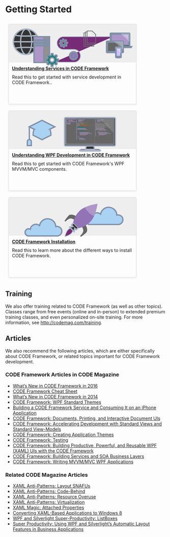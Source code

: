 ﻿# Getting Started

<div style="float: left; width: 400px; margin: 10px; padding: 0; border: solid 1px #dddddd; border-radius: 3px; height: 250px; box-shadow: 0px 2px 5px #e8e8e8;">
    <div style="position: relative; top: 0; left: 0; right: 0; height: 120px; background: #eeeeee;">
        <svg xmlns="http://www.w3.org/2000/svg" viewBox="0 0 400 140"><defs><style>.cls-1{isolation:isolate;}.cls-13,.cls-2,.cls-3,.cls-9{fill:none;}.cls-2,.cls-3{stroke:#aab5c5;}.cls-12,.cls-2,.cls-3{stroke-miterlimit:10;}.cls-12,.cls-13,.cls-2{stroke-width:2px;}.cls-3{stroke-width:4px;}.cls-4{fill:#998aad;}.cls-5{fill:#aab5c5;}.cls-6{fill:#56616d;}.cls-7{fill:#333;}.cls-8{fill:#474f59;}.cls-10{fill:#55a5e4;}.cls-11{fill:#9273b6;}.cls-12{fill:#fff;stroke:#999;}.cls-13{stroke:gray;stroke-linejoin:bevel;}.cls-14{fill:#221f1f;}.cls-15{fill:#5e615f;}.cls-16{fill:#ae96c8;}.cls-17{fill:#d1d3d4;opacity:0.5;mix-blend-mode:screen;}.cls-18{fill:#2e2e2e;}.cls-19{fill:#5d5f5e;}.cls-20{fill:#cdc0ff;}.cls-21{fill:#757575;}</style></defs><title>asp-core-overview-5</title><g class="cls-1"><g id="Shapes"><path class="cls-2" d="M143,119h62a20,20,0,0,0,0-40H171.61a20,20,0,0,1,0-40H328"/><circle class="cls-3" cx="54" cy="55" r="40"/><ellipse class="cls-3" cx="54.5" cy="55" rx="17.5" ry="40"/><path class="cls-3" d="M88.73,34C82.54,35.77,69.23,37,53.82,37c-15.57,0-29-1.23-35.09-3"/><path class="cls-3" d="M18.73,75.4c5.8-1.76,19.39-3,35.22-3,15.44,0,28.75,1.18,34.78,2.87"/><line class="cls-3" x1="14" y1="55" x2="95" y2="55"/><path class="cls-4" d="M171.08,71.6a.87.87,0,0,0,.81.6l1.82-.06a.93.93,0,0,0,.74-.95l.1-2.23a1.29,1.29,0,0,1,.9-1.36c.29-.27.72-.39,1-.65a1.56,1.56,0,0,1,1.53.21l2,1.35a1.06,1.06,0,0,0,1-.1l1.33-1.48a1,1,0,0,0-.23-1.13l-1.6-1.75a1.14,1.14,0,0,1-.22-1.41l-.13-.15a1.51,1.51,0,0,0,.46-1c0-.56.33-1.1,1.31-1.2L184,60a1.1,1.1,0,0,0,.74-.94l-.19-2a.69.69,0,0,0-.81-.59l-2.23-.1a1.33,1.33,0,0,1-1.36-.9c-.27-.29-.39-.72-.65-1a2.23,2.23,0,0,1,.08-1.67L181,51.09a1,1,0,0,0-.08-1.26l-1.49-1a.85.85,0,0,0-1.12-.05l-1.62,1.74a1.42,1.42,0,0,1-1.55.35,4.32,4.32,0,0,0-1.1-.33l-.13-.15a1.47,1.47,0,0,1-1.06-1.17l-.31-2.39a.87.87,0,0,0-.81-.59l-2,.19a.69.69,0,0,0-.6.81l-.25,2.36c0,.84-.33,1.1-.75,1.22s-.72.39-1,.65a1.47,1.47,0,0,1-1.67-.08l-1.89-1.48a1.09,1.09,0,0,0-1.13.23l-1.33,1.48a1.23,1.23,0,0,0,.23,1.13l1.6,1.75c.53.58.65,1,.21,1.41,0,.28-.17.69-.2,1.25s-.32.82-1.3.92l-2.26.46a.87.87,0,0,0-.6.81l.19,2a.89.89,0,0,0,.67.73L162,62c.84,0,1.1.33,1.22.75a12.45,12.45,0,0,1,.64,1.29,1.25,1.25,0,0,1,.07,1.54l-1.48,1.89a1.08,1.08,0,0,0,.23,1.13L164,69.74a.85.85,0,0,0,1.12.05l1.62-1.74a1.42,1.42,0,0,1,1.55-.35l1.24.48c.56,0,.82.32,1.06,1.17l.45,2.26m5.48-12.75A4.91,4.91,0,0,1,172.13,64,4.56,4.56,0,0,1,167,59.54a4.69,4.69,0,0,1,4.28-5,4.75,4.75,0,0,1,5.25,4.29"/><path class="cls-5" d="M213.56,91.38a.52.52,0,0,0,0-.69l-.92-1a.62.62,0,0,0-.69,0l-1.57,1-1.07-.74.51-1.92a.47.47,0,0,0-.25-.57l-1.15-.54a.44.44,0,0,0-.63.18l-1.12,1.68a4,4,0,0,0-1.23-.33l-.19-1.95a.47.47,0,0,0-.46-.51h-1.32c-.2-.08-.42.12-.5.32l-.44,2a4.07,4.07,0,0,0-1.26.22l-1-1.77a.7.7,0,0,0-.61-.24l-1.27.5a.47.47,0,0,0-.3.54l.4,1.89c-.36.19-.72.52-1.07.71l-1.54-1.25a.45.45,0,0,0-.63,0l-.94.86a.45.45,0,0,0-.1.62l1.1,1.64a5.64,5.64,0,0,0-.82,1.14l-1.91-.64a.61.61,0,0,0-.64.32l-.54,1.15a.6.6,0,0,0,.24.7l1.62,1c-.16.41-.18.82-.33,1.23l-1.95.19a.6.6,0,0,0-.44.53L190.54,99a.6.6,0,0,0,.39.57l2,.3a8.17,8.17,0,0,0,.21,1.4l-1.78,1a.44.44,0,0,0-.24.61l.43,1.2a.65.65,0,0,0,.61.37l2-.47.57,1.06-1.25,1.54a.65.65,0,0,0,0,.63l.92,1a.53.53,0,0,0,.62.1l1.65-1.1,1.07.74-.5,1.92a.47.47,0,0,0,.25.57l1.22.61a.59.59,0,0,0,.63-.18l1-1.61c.41,0,.82.18,1.24.19l.11,2a.6.6,0,0,0,.53.44l1.31.13a.84.84,0,0,0,.51-.46l.37-1.92c.49,0,.91-.17,1.4-.21l.89,1.7a.48.48,0,0,0,.61.24l1.2-.43a.56.56,0,0,0,.37-.61l-.4-1.89a5,5,0,0,0,1.07-.71l1.54,1.25a.46.46,0,0,0,.69,0l.94-.86a.46.46,0,0,0,0-.69l-1.1-1.64a3.45,3.45,0,0,0,.82-1.14l1.91.64A.47.47,0,0,0,215,105l.61-1.22a.7.7,0,0,0-.18-.63l-1.68-1.11a3.53,3.53,0,0,0,.26-1.17l2-.26c.21-.06.43-.26.43-.4l.06-1.38a.47.47,0,0,0-.46-.51L214.16,98a7.54,7.54,0,0,0-.15-1.32l1.64-1A.5.5,0,0,0,216,95l-.43-1.2a.44.44,0,0,0-.61-.24l-2,.33-.58-1.07,1.18-1.47M205,97.58a2,2,0,1,1-3,2.71,2,2,0,0,1,.06-2.84,2.07,2.07,0,0,1,2.91.13"/><polygon class="cls-6" points="128 120 79 120 79 83 80 83 80 80 79 80 79 75 80 75 80 72 79 72 79 68 80 68 80 65 79 65 79 60 80 60 80 57 79 57 79 52 80 52 80 49 79 49 79 39 128 39 128 120"/><rect x="110" y="57" width="18" height="3"/><rect x="110" y="65" width="18" height="3"/><rect x="110" y="49" width="18" height="3"/><rect class="cls-7" x="80" y="57" width="22" height="3"/><rect class="cls-7" x="80" y="65" width="22" height="3"/><rect class="cls-7" x="80" y="49" width="22" height="3"/><polygon class="cls-8" points="110 39 110 49 125 49 125 52 110 52 110 57 125 57 125 60 110 60 110 65 125 65 125 68 110 68 110 120 128 120 128 39 110 39"/><polygon class="cls-9" points="113 49 80 49 80 52 113 52 113 49 113 49"/><polyline class="cls-9" points="113 49 80 49 80 52 113 52 113 49"/><polygon class="cls-10" points="110 52 102 52 102 49 110 49 110 52 110 52"/><polygon class="cls-10" points="110 60 102 60 102 57 110 57 110 60 110 60"/><polygon class="cls-10" points="110 68 102 68 102 65 110 65 110 68 110 68"/><path class="cls-11" d="M155.36,109.55l-4.78-.53a.86.86,0,0,1-.75-.68,14.14,14.14,0,0,0-1.28-3.39.93.93,0,0,1,.12-1l3-3.7A.92.92,0,0,0,151.6,99l-2.49-2.49a.92.92,0,0,0-1.23-.07l-3.59,2.89a.91.91,0,0,1-1,.08A14.23,14.23,0,0,0,140.08,98a.92.92,0,0,1-.64-.78l-.52-4.6c-.05-.47-.45-.63-.92-.63h-3.53c-.47,0-.87.17-.92.63l-.51,4.56a.88.88,0,0,1-.7.75,14.15,14.15,0,0,0-3.54,1.44.91.91,0,0,1-1-.08l-3.54-2.85a.92.92,0,0,0-1.23.06L120.51,99a.92.92,0,0,0-.07,1.23l2.9,3.61a.91.91,0,0,1,.08,1,14.22,14.22,0,0,0-1.35,3.49.93.93,0,0,1-.81.69l-4.58.51a.82.82,0,0,0-.69.92V114a.82.82,0,0,0,.69.92l4.93.54a.88.88,0,0,1,.75.63,14.16,14.16,0,0,0,1.12,2.63.91.91,0,0,1-.1,1l-2.95,3.66a.92.92,0,0,0,.06,1.23l2.49,2.49a.92.92,0,0,0,1.23.07l3.63-2.92a.94.94,0,0,1,1.05-.07,14.23,14.23,0,0,0,3.05,1.29.93.93,0,0,1,.68.79l.53,4.91a.92.92,0,0,0,.92.82h3.53a.92.92,0,0,0,.92-.82l.53-4.86a.91.91,0,0,1,.67-.77,14.21,14.21,0,0,0,3.39-1.42.91.91,0,0,1,1,.09l3.7,3a.92.92,0,0,0,1.23-.07l2.49-2.49a.92.92,0,0,0,.07-1.23l-3-3.77a.93.93,0,0,1-.08-1,14.22,14.22,0,0,0,1.05-2.46.93.93,0,0,1,.78-.65l5-.56c.47-.05.64-.45.64-.92v-3.53C156,110,155.83,109.6,155.36,109.55ZM136,119.15a7.34,7.34,0,1,1,7.34-7.34A7.34,7.34,0,0,1,136,119.15Z"/><polyline class="cls-12" points="241 27 236 27 236 69 267 69 267 64"/><polyline class="cls-12" points="246 24 241 24 241 64 270 64 270 59"/><polygon class="cls-12" points="273 59 246 59 246 21 262 21 273 32 273 59"/><polygon class="cls-13" points="262 21 273 32 262 32 262 21"/><path class="cls-14" d="M380,71V29.63A1.63,1.63,0,0,0,378.37,28H320.63A1.63,1.63,0,0,0,319,29.63V71Z"/><path class="cls-14" d="M311.09,71c0-.45.38,1.87,2.73,2h70.45c1.82-.13,2.73-2.45,2.73-2V70H311Z"/><rect class="cls-15" x="349" y="29" width="1" height="1"/><rect class="cls-15" x="348" y="66" width="2" height="2"/><rect class="cls-16" x="322" y="31" width="55" height="34"/><polygon class="cls-17" points="377 31 356.12 31 377 50.54 377 31"/><rect class="cls-18" x="307" y="53" width="53" height="36" rx="2.16" ry="2.16"/><rect class="cls-4" x="310" y="56" width="47" height="30"/><polygon class="cls-19" points="358 71.58 359 71.74 359 70.49 358 70.64 358 71.58"/><polygon class="cls-17" points="357 75.33 357 56 335.88 56 357 75.33"/><path class="cls-18" d="M351.35,104.43a31.36,31.36,0,0,1-6.62.51,36.15,36.15,0,0,1-7.08-.51c-1-.25-1.65-.84-1.65-1.78V73.12c0-.95.63-1.52,1.69-1.68a56.41,56.41,0,0,1,7-.44,41.19,41.19,0,0,1,6.62.43c1.14.18,1.69.77,1.69,1.72v29.5C353,103.59,352.51,104.17,351.35,104.43Z"/><rect class="cls-20" x="337" y="75" width="15" height="26"/><circle class="cls-21" cx="344.23" cy="72.83" r="0.33"/><circle class="cls-21" cx="339.03" cy="73.09" r="0.26"/><polygon class="cls-17" points="352 87.98 352 75 337.83 75 352 87.98"/></g></g></svg>
    </div>
    <p style="margin: 10px;"><b><a href="/Understanding-Services">Understanding Services in CODE Framework</a></b></p>
    <p style="margin: 0 10px 5px 10px;">Read this to get started with service development in CODE Framework..</p>
</div>
<div style="float: left; width: 400px; margin: 10px; padding: 0; border: solid 1px #dddddd; border-radius: 3px; height: 250px; box-shadow: 0px 2px 5px #e8e8e8;">
    <div style="position: relative; top: 0; left: 0; right: 0; height: 120px; background: #eeeeee;">
        <svg xmlns="http://www.w3.org/2000/svg" viewBox="0 0 400 140"><defs><style>.cls-1,.cls-12{fill:none;stroke-miterlimit:10;}.cls-1{stroke:#8090a8;stroke-width:4px;}.cls-2{fill:#5d5d5d;}.cls-3{fill:#171717;}.cls-4{fill:#2e2e2e;}.cls-5{fill:#6d6e70;}.cls-6{fill:#5d5f5e;}.cls-7{fill:#1772b8;}.cls-8{fill:#929090;}.cls-9{fill:#767778;}.cls-10{fill:#a86527;}.cls-11{fill:#048273;}.cls-12{stroke:#6d6e70;}.cls-13{fill:#fff;opacity:0.15;}</style></defs><title>asp-core-overview-6</title><g id="Shapes"><polygon class="cls-1" points="63.98 49.89 104.28 70.01 144.58 49.89 104.28 29.77 63.98 49.89"/><path class="cls-1" d="M80,58.72c-3.71,3.78-3.71,17.7-3.71,17.7l28,14,28-14s0-13.92-3.71-17.7"/><path class="cls-1" d="M70.73,96.9c0-3.87-2.85-7-6.37-7S58,93,58,96.9V109H70.73Z"/><line class="cls-1" x1="64.37" y1="89.9" x2="64.37" y2="50.43"/><polygon class="cls-2" points="288 124 222.52 124 226.35 120 284.16 120 288 124"/><path class="cls-3" d="M285.41,126H225.22c-2.78-.24-2.83-2.68-2.83-2H288C288,123.32,288.33,125.76,285.41,126Z"/><polygon class="cls-3" points="269.4 121 241.11 121 243.4 108 267.11 108 269.4 121"/><path class="cls-3" d="M331.46,21H178.54A3.54,3.54,0,0,0,175,24.54v81.92a3.54,3.54,0,0,0,3.54,3.54H331.46a3.54,3.54,0,0,0,3.54-3.54V24.54A3.54,3.54,0,0,0,331.46,21ZM329,104H180V26H329Z"/><rect class="cls-4" x="180" y="25" width="150" height="79"/><rect class="cls-5" x="181" y="25" width="29" height="2"/><rect class="cls-5" x="181" y="33" width="29" height="2"/><rect class="cls-6" x="272" y="27" width="2" height="1"/><rect class="cls-6" x="272" y="29" width="2" height="1"/><rect class="cls-6" x="272" y="31" width="2" height="1"/><rect class="cls-6" x="272" y="33" width="2" height="1"/><rect class="cls-6" x="272" y="35" width="2" height="1"/><rect class="cls-6" x="272" y="37" width="2" height="1"/><rect class="cls-6" x="272" y="40" width="2" height="1"/><rect class="cls-6" x="272" y="42" width="2" height="1"/><rect class="cls-6" x="272" y="44" width="2" height="1"/><rect class="cls-6" x="272" y="46" width="2" height="1"/><rect class="cls-6" x="272" y="48" width="2" height="1"/><rect class="cls-6" x="272" y="50" width="2" height="1"/><rect class="cls-6" x="272" y="52" width="2" height="1"/><rect class="cls-6" x="272" y="54" width="2" height="1"/><rect class="cls-6" x="272" y="56" width="2" height="1"/><rect class="cls-6" x="272" y="58" width="2" height="1"/><rect class="cls-6" x="272" y="60" width="2" height="1"/><rect class="cls-6" x="272" y="62" width="2" height="1"/><rect class="cls-6" x="272" y="65" width="2" height="1"/><rect class="cls-6" x="272" y="67" width="2" height="1"/><rect class="cls-6" x="272" y="69" width="2" height="1"/><rect class="cls-6" x="272" y="71" width="2" height="1"/><rect class="cls-6" x="272" y="73" width="2" height="1"/><rect class="cls-6" x="272" y="75" width="2" height="1"/><rect class="cls-6" x="272" y="77" width="2" height="1"/><rect class="cls-6" x="272" y="79" width="2" height="1"/><rect class="cls-7" x="274" y="27" width="2" height="1"/><rect class="cls-7" x="274" y="29" width="2" height="1"/><rect class="cls-7" x="274" y="31" width="2" height="1"/><rect class="cls-7" x="274" y="33" width="2" height="1"/><rect class="cls-6" x="277" y="27" width="21" height="1"/><rect class="cls-6" x="277" y="29" width="13" height="1"/><rect class="cls-6" x="277" y="31" width="18" height="1"/><rect class="cls-6" x="277" y="33" width="10" height="1"/><rect class="cls-7" x="215" y="27" width="2" height="1"/><rect class="cls-7" x="215" y="29" width="2" height="1"/><rect class="cls-7" x="215" y="31" width="2" height="1"/><rect class="cls-7" x="184" y="29" width="2" height="1"/><rect class="cls-7" x="184" y="31" width="2" height="1"/><rect class="cls-7" x="215" y="33" width="2" height="1"/><rect class="cls-6" x="218" y="27" width="21" height="1"/><rect class="cls-6" x="218" y="29" width="13" height="1"/><rect class="cls-6" x="218" y="31" width="18" height="1"/><rect class="cls-6" x="218" y="33" width="10" height="1"/><rect class="cls-8" x="274" y="37" width="20" height="1"/><rect class="cls-8" x="274" y="40" width="38" height="1"/><rect class="cls-8" x="274" y="42" width="26" height="1"/><rect class="cls-8" x="274" y="44" width="42" height="1"/><rect class="cls-8" x="274" y="46" width="8" height="1"/><rect class="cls-8" x="283" y="46" width="23" height="1"/><rect class="cls-8" x="307" y="46" width="3" height="1"/><rect class="cls-8" x="274" y="48" width="27" height="1"/><rect class="cls-8" x="274" y="50" width="46" height="1"/><rect class="cls-8" x="274" y="52" width="28" height="1"/><rect class="cls-6" x="274" y="54" width="25" height="1"/><rect class="cls-6" x="274" y="56" width="28" height="1"/><rect class="cls-6" x="274" y="58" width="31" height="1"/><rect class="cls-8" x="279" y="60" width="2" height="1"/><rect class="cls-8" x="279" y="62" width="2" height="1"/><rect class="cls-8" x="279" y="65" width="2" height="1"/><rect class="cls-8" x="283" y="60" width="12" height="1"/><rect class="cls-8" x="297" y="60" width="12" height="1"/><rect class="cls-8" x="284" y="62" width="9" height="1"/><rect class="cls-8" x="295" y="62" width="9" height="1"/><rect class="cls-8" x="282" y="65" width="3" height="1"/><rect class="cls-8" x="215" y="37" width="20" height="1"/><rect class="cls-9" x="236" y="37" width="14" height="1"/><rect class="cls-8" x="215" y="40" width="20" height="1"/><rect class="cls-8" x="215" y="42" width="8" height="1"/><rect class="cls-8" x="215" y="44" width="8" height="1"/><rect class="cls-8" x="215" y="46" width="8" height="1"/><rect class="cls-10" x="224" y="42" width="23" height="1"/><rect class="cls-10" x="224" y="44" width="41" height="1"/><rect class="cls-10" x="224" y="46" width="23" height="1"/><rect class="cls-7" x="248" y="46" width="3" height="1"/><rect class="cls-6" x="215" y="48" width="2" height="1"/><rect class="cls-11" x="215" y="50" width="23" height="1"/><rect class="cls-11" x="216" y="52" width="28" height="1"/><rect class="cls-6" x="216" y="54" width="25" height="1"/><rect class="cls-6" x="215" y="56" width="28" height="1"/><rect class="cls-6" x="216" y="58" width="31" height="1"/><rect class="cls-11" x="220" y="60" width="2" height="1"/><rect class="cls-11" x="220" y="62" width="2" height="1"/><rect class="cls-11" x="220" y="65" width="2" height="1"/><rect class="cls-11" x="225" y="60" width="9" height="1"/><rect class="cls-11" x="225" y="62" width="9" height="1"/><rect class="cls-11" x="223" y="65" width="3" height="1"/><rect class="cls-6" x="279" y="67" width="35" height="1"/><rect class="cls-6" x="282" y="69" width="26" height="1"/><rect class="cls-6" x="282" y="71" width="38" height="1"/><rect class="cls-6" x="282" y="73" width="26" height="1"/><rect class="cls-6" x="284" y="75" width="17" height="1"/><rect class="cls-6" x="282" y="77" width="2" height="1"/><rect class="cls-6" x="279" y="79" width="2" height="1"/><rect class="cls-6" x="220" y="67" width="35" height="1"/><rect class="cls-6" x="223" y="69" width="26" height="1"/><rect class="cls-6" x="223" y="71" width="38" height="1"/><rect class="cls-6" x="223" y="73" width="26" height="1"/><rect class="cls-6" x="225" y="75" width="17" height="1"/><rect class="cls-6" x="223" y="77" width="2" height="1"/><rect class="cls-6" x="215" y="81" width="2" height="1"/><rect class="cls-6" x="220" y="79" width="2" height="1"/><rect class="cls-6" x="218" y="81" width="2" height="1"/><rect class="cls-7" x="215" y="85" width="2" height="1"/><rect class="cls-6" x="218" y="85" width="16" height="1"/><rect class="cls-7" x="235" y="85" width="7" height="1"/><rect class="cls-7" x="218" y="87" width="2" height="1"/><rect class="cls-7" x="218" y="90" width="2" height="1"/><rect class="cls-6" x="221" y="87" width="19" height="1"/><rect class="cls-6" x="221" y="90" width="19" height="1"/><rect class="cls-6" x="212" y="27" width="2" height="1"/><rect class="cls-6" x="212" y="29" width="2" height="1"/><rect class="cls-6" x="212" y="31" width="2" height="1"/><rect class="cls-6" x="212" y="33" width="2" height="1"/><rect class="cls-6" x="212" y="35" width="2" height="1"/><rect class="cls-6" x="212" y="37" width="2" height="1"/><rect class="cls-6" x="212" y="39" width="2" height="1"/><rect class="cls-6" x="212" y="41" width="2" height="1"/><rect class="cls-6" x="212" y="43" width="2" height="1"/><rect class="cls-6" x="212" y="45" width="2" height="1"/><rect class="cls-6" x="212" y="47" width="2" height="1"/><rect class="cls-6" x="212" y="50" width="2" height="1"/><rect class="cls-6" x="212" y="52" width="2" height="1"/><rect class="cls-6" x="212" y="54" width="2" height="1"/><rect class="cls-6" x="212" y="56" width="2" height="1"/><rect class="cls-6" x="212" y="58" width="2" height="1"/><rect class="cls-6" x="212" y="60" width="2" height="1"/><rect class="cls-6" x="212" y="62" width="2" height="1"/><rect class="cls-6" x="212" y="64" width="2" height="1"/><rect class="cls-6" x="212" y="66" width="2" height="1"/><rect class="cls-6" x="212" y="68" width="2" height="1"/><rect class="cls-6" x="212" y="70" width="2" height="1"/><rect class="cls-6" x="212" y="72" width="2" height="1"/><rect class="cls-6" x="212" y="75" width="2" height="1"/><rect class="cls-6" x="212" y="77" width="2" height="1"/><rect class="cls-6" x="212" y="79" width="2" height="1"/><rect class="cls-6" x="212" y="81" width="2" height="1"/><rect class="cls-6" x="212" y="83" width="2" height="1"/><rect class="cls-6" x="212" y="85" width="2" height="1"/><rect class="cls-6" x="212" y="87" width="2" height="1"/><rect class="cls-6" x="212" y="89" width="2" height="1"/><rect class="cls-6" x="187" y="29" width="13" height="1"/><rect class="cls-6" x="187" y="31" width="18" height="1"/><rect class="cls-6" x="181" y="29" width="2" height="1"/><rect class="cls-6" x="181" y="31" width="2" height="1"/><rect class="cls-6" x="181" y="37" width="2" height="1"/><rect class="cls-6" x="181" y="39" width="2" height="1"/><rect class="cls-6" x="181" y="41" width="2" height="1"/><rect class="cls-6" x="184" y="37" width="10" height="1"/><rect class="cls-6" x="184" y="39" width="10" height="1"/><rect class="cls-6" x="184" y="41" width="10" height="1"/><line class="cls-12" x1="269.5" y1="26" x2="269.5" y2="104"/><polygon class="cls-13" points="330 70.38 330 25 284.62 25 330 70.38"/></g></svg>
    </div>
    <p style="margin: 10px;"><b><a href="/Understanding-WPF">Understanding WPF Development in CODE Framework</b></a></p>
    <p style="margin: 0 10px 5px 10px;">Read this to get started with CODE Framework's WPF MVVM/MVC components.</p>
</div>
<div style="float: left; width: 400px; margin: 10px; padding: 0; border: solid 1px #dddddd; border-radius: 3px; height: 250px; box-shadow: 0px 2px 5px #e8e8e8;">
    <div style="position: relative; top: 0; left: 0; right: 0; height: 120px; background: #eeeeee;">
        <svg id="titles" xmlns="http://www.w3.org/2000/svg" viewBox="0 0 400 140"><defs><style>.cls-1{fill:#aad2f2;}.cls-2{fill:#772b77;}.cls-3{fill:#333;}.cls-4{fill:#666;}.cls-5{fill:#9273b6;}.cls-6{fill:#ae96c8;}</style></defs><title>asp-core-overview-1</title><path class="cls-1" d="M254.25,62.36a11.2,11.2,0,0,1,5.37,1.36,17.62,17.62,0,0,1,28.79-11.53,25.87,25.87,0,0,1,51.31,3.17,15,15,0,1,1,3.79,29.5H254.25a11.25,11.25,0,0,1,0-22.5Z"/><path class="cls-1" d="M62.25,98.36a11.2,11.2,0,0,1,5.37,1.36A17.62,17.62,0,0,1,96.41,88.19a25.87,25.87,0,0,1,51.31,3.17,15,15,0,1,1,3.79,29.5H62.25a11.25,11.25,0,1,1,0-22.5Z"/><path class="cls-2" d="M198.43,96.76s-14.54-5.2-22,25.66c29.77-8,24.39-23.39,24.39-23.39Z"/><polygon class="cls-3" points="218.29 94.94 203.36 79.87 196.87 86.33 201.55 91.04 191.06 92.98 205.15 107.17 207.14 96.67 211.82 101.38 218.29 94.94"/><path class="cls-4" d="M211.26,58.26s-16.12-9.63-23.72-1.1A145.9,145.9,0,0,0,175,73.42l2.82,2.4s9-9.84,16.35-10c4.41-.09,12.17,4.28,12.17,4.28Z"/><path class="cls-4" d="M241.78,87s9.59,16.31,1,23.88a145.71,145.71,0,0,1-16.31,12.5l-2.38-2.84s9.88-9,10.07-16.33C234.3,99.81,230,92,230,92Z"/><path class="cls-5" d="M278.49,20.21l.12-.12h-.11V20l-.12.12c-3,.4-39.68,5.63-56.17,22.05C205,59.3,202.09,78.54,202.09,78.54l17.66,17.79s19.23-2.85,36.42-20C272.65,59.93,278.07,23.19,278.49,20.21Z"/><path class="cls-6" d="M278.49,20.21l.12-.12h-.11V20l-.12.12c-2.07.28-20.52,2.9-37.09,10-7.22,3.1,24.24,33.69,27.44,26.08C275.6,40,278.21,22.24,278.49,20.21Z"/></svg>
    </div>
    <p style="margin: 10px;"><b><a href="/Installation">CODE Framework Installation</a></b></p>
    <p style="margin: 0 10px 5px 10px;">Read this to learn more about the different ways to install CODE Framework.</p>
</div>
<div style="clear:both"></div>

## Training

We also offer training related to CODE Framework (as well as other topics). Classes range from free events (online and in-person) to extended premium training classes, and even personalized on-site training. For more information, see http://codemag.com/training. 

## Articles

We also recommend the following articles, which are either specifically about CODE Framework, or related topics important for CODE Framework development.

### CODE Framework Articles in CODE Magazine

*   [What’s New in CODE Framework in 2016](http://codemag.com/article/1609111)
*   [CODE Framework Cheat Sheet](http://codemag.com/article/9995011)
*   [What’s New in CODE Framework in 2014](http://codemag.com/article/1407091)
*   [CODE Framework: WPF Standard Themes](http://codemag.com/article/1309041)
*   [Building a CODE Framework Service and Consuming It on an iPhone Application](http://codemag.com/article/1305071)
*   [CODE Framework: Documents, Printing, and Interactive Document UIs](http://codemag.com/article/1304041)
*   [CODE Framework: Accelerating Development with Standard Views and Standard View-Models](http://codemag.com/article/1301041)
*   [CODE Framework: Creating Application Themes](http://codemag.com/article/1211091)
*   [CODE Framework: Testing](http://codemag.com/article/1210081)
*   [CODE Framework: Building Productive, Powerful, and Reusable WPF (XAML) UIs with the CODE Framework](http://codemag.com/article/1206101)
*   [CODE Framework: Building Services and SOA Business Layers](http://codemag.com/article/1203061)
*   [CODE Framework: Writing MVVM/MVC WPF Applications](http://codemag.com/article/1201061)
   
### Related CODE Magazine Articles

*   [XAML Anti-Patterns: Layout SNAFUs](http://codemag.com/article/1509091)
*   [XAML Anti-Patterns: Code-Behind](http://codemag.com/article/1505101)
*   [XAML Anti-Patterns: Resource Overuse](http://codemag.com/article/1501091)
*   [XAML Anti-Patterns: Virtualization](http://codemag.com/article/1407081)
*   [XAML Magic: Attached Properties](http://codemag.com/article/1405061)
*   [Converting XAML-Based Applications to Windows 8](http://codemag.com/article/1208051)
*   [WPF and Silverlight Super-Productivity: ListBoxes](http://codemag.com/article/112091)
*   [Super Productivity: Using WPF and Silverlight’s Automatic Layout Features in Business Applications](http://codemag.com/article/1011071)
